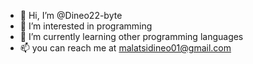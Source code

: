- 👋 Hi, I’m @Dineo22-byte
- 👀 I’m interested in programming
- 🌱 I’m currently learning other programming languages
- 📫 you can reach me at malatsidineo01@gmail.com 

<!---
Dineo22-byte/Dineo22-byte is a ✨ special ✨ repository because its `README.md` (this file) appears on your GitHub profile.
You can click the Preview link to take a look at your changes.
--->
